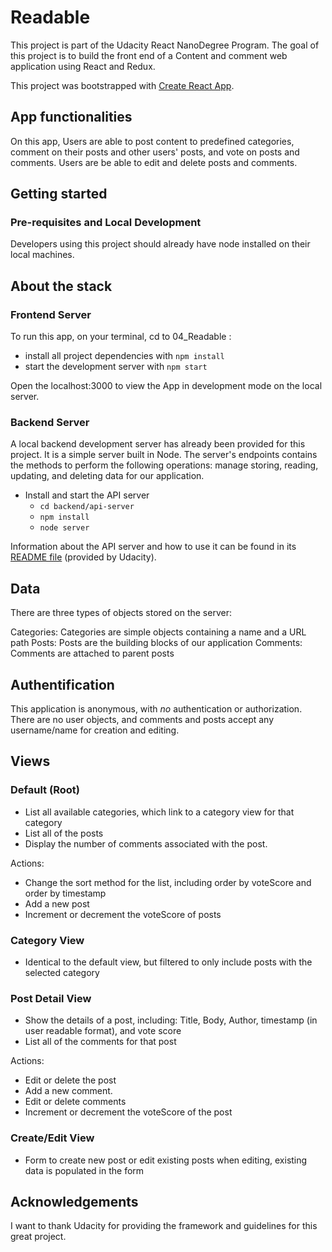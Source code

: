 # Readable

This project is part of the Udacity React NanoDegree Program.
The goal of this project is to build the front end of a Content and comment web application using React and Redux. 

This project was bootstrapped with [Create React App](https://github.com/facebook/create-react-app).

## App functionalities

On this app, Users are able to post content to predefined categories, comment on their posts and other users' posts, and vote on posts and comments. Users are be able to edit and delete posts and comments.

## Getting started

### Pre-requisites and Local Development

Developers using this project should already have node installed on their local machines.

## About the stack

### Frontend Server

To run this app, on your terminal, cd to 04_Readable :

* install all project dependencies with `npm install`
* start the development server with `npm start`

Open the localhost:3000 to view the App in development mode on the local server.

### Backend Server

A local backend development server has already been provided for this project. It is a simple server built in Node.
The server's endpoints contains the methods  to perform the following operations: manage storing, reading, updating, and deleting data for our application.

* Install and start the API server
    - `cd backend/api-server`
    - `npm install`
    - `node server`

Information about the API server and how to use it can be found in its [README file](backend/api-server/README.md) (provided by Udacity).

## Data
There are three types of objects stored on the server:

Categories: Categories are simple objects containing a name and a URL path
Posts: Posts are the building blocks of our application
Comments: Comments are attached to parent posts

## Authentification
This application is anonymous, with _no_ authentication or authorization. There are no user objects, and comments and posts accept any username/name for creation and editing.

## Views

### Default (Root)

- List all available categories, which link to a category view for that category
- List all of the posts
- Display the number of comments associated with the post.

Actions:
- Change the sort method for the list, including order by voteScore and order by timestamp
- Add a new post
- Increment or decrement the voteScore of posts

### Category View

- Identical to the default view, but filtered to only include posts with the selected category

### Post Detail View

- Show the details of a post, including: Title, Body, Author, timestamp (in user readable format), and vote score
- List all of the comments for that post

Actions:
- Edit or delete the post
- Add a new comment.
- Edit or delete comments
- Increment or decrement the voteScore of the post

### Create/Edit View

- Form to create new post or edit existing posts
when editing, existing data is populated in the form

## Acknowledgements

I want to thank Udacity for providing the framework and guidelines for this great project.